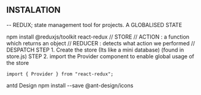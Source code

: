
## INSTALATION

-- REDUX; state management tool for projects. A GLOBALISED STATE

npm install @reduxjs/toolkit react-redux
// STORE
// ACTION : a function which returns an object
// REDUCER  : detects what action we performed
// DESPATCH
STEP 1. Create the store (Its like a mini database) (found in store.js)
STEP 2. import the Provider component to enable global usage of the store
~~~
import { Provider } from "react-redux";
~~~




antd Design
npm install --save @ant-design/icons